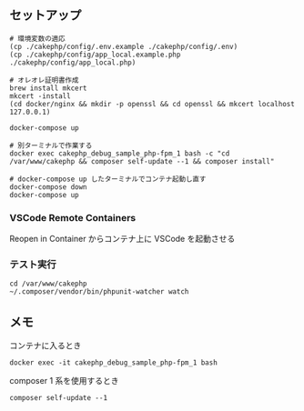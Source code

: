 ## セットアップ

```
# 環境変数の適応
(cp ./cakephp/config/.env.example ./cakephp/config/.env)
(cp ./cakephp/config/app_local.example.php ./cakephp/config/app_local.php)

# オレオレ証明書作成
brew install mkcert
mkcert -install
(cd docker/nginx && mkdir -p openssl && cd openssl && mkcert localhost 127.0.0.1)

docker-compose up

# 別ターミナルで作業する
docker exec cakephp_debug_sample_php-fpm_1 bash -c "cd /var/www/cakephp && composer self-update --1 && composer install"

# docker-compose up したターミナルでコンテナ起動し直す
docker-compose down
docker-compose up
```

### VSCode Remote Containers

Reopen in Container からコンテナ上に VSCode を起動させる

### テスト実行

```
cd /var/www/cakephp
~/.composer/vendor/bin/phpunit-watcher watch
```

## メモ

コンテナに入るとき

```
docker exec -it cakephp_debug_sample_php-fpm_1 bash
```

composer 1 系を使用するとき

```
composer self-update --1
```
